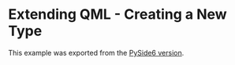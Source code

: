 # Extending QML - Creating a New Type

This example was exported from the [PySide6 version][this].

[this]: https://github.com/pyside/pyside-setup/blob/v6.9.1/examples/qml/tutorials/extending-qml/chapter1-basics/doc/chapter1-basics.rst
